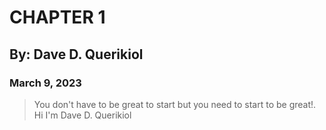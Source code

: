 # CHAPTER 1

## By: Dave D. Querikiol
### March 9, 2023

> You don't have to be great to start but you need to start to be great!.
> Hi I'm Dave D. Querikiol
